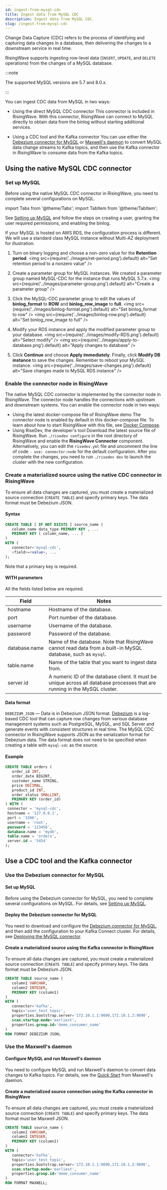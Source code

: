 ```yaml
---
id: ingest-from-mysql-cdc
title: Ingest data from MySQL CDC
description: Ingest data from MySQL CDC.
slug: /ingest-from-mysql-cdc
---
```


Change Data Capture (CDC) refers to the process of identifying and capturing data changes in a database, then delivering the changes to a downstream service in real time.

RisingWave supports ingesting row-level data (`INSERT`, `UPDATE`, and `DELETE` operations) from the changes of a MySQL database.

:::note

The supported MySQL versions are 5.7 and 8.0.x.

:::

You can ingest CDC data from MySQL in two ways:

- Using the direct MySQL CDC connector
  This connector is included in RisingWave. With this connector, RisingWave can connect to MySQL directly to obtain data from the binlog without starting additional services.

- Using a CDC tool and the Kafka connector
  You can use either the [Debezium connector for MySQL](https://debezium.io/documentation/reference/stable/connectors/mysql.html) or [Maxwell's daemon](https://maxwells-daemon.io/) to convert MySQL data change streams to Kafka topics, and then use the Kafka connector in RisingWave to consume data from the Kafka topics.


## Using the native MySQL CDC connector

### Set up MySQL

Before using the native MySQL CDC connector in RisingWave, you need to complete several configurations on MySQL.

import Tabs from '@theme/Tabs';
import TabItem from '@theme/TabItem';

<Tabs>
<TabItem value="self-hosted MySQL" label="Self-hosted" default>

See [Setting up MySQL](https://debezium.io/documentation/reference/stable/connectors/mysql.html#setting-up-mysql) and follow the steps on creating a user, granting the user required permissions, and enabling the binlog.

</TabItem>
<TabItem value="AWS RDS MySQL" label="AWS RDS MySQL" default>

If your MySQL is hosted on AWS RDS, the configuration process is different. We will use a standard class MySQL instance without Multi-AZ deployment for illustration.

1. Turn on binary logging and choose a non-zero value for the **Retention period**.
<img
  src={require('../images/ret-period.png').default}
  alt="Set retention period to a nonzero value"
/>

2. Create a parameter group for MySQL instances. We created a parameter group named MySQL-CDC for the instance that runs MySQL 5.7.x.
<img
  src={require('../images/parameter-group.png').default}
  alt="Create a parameter group"
/>

3. Click the MySQL-CDC parameter group to edit the values of **binlog_format** to **ROW** and **binlog_row_image** to **full**.
<img
  src={require('../images/binlog-format.png').default}
  alt="Set binlog_format to row"
/>
<img
  src={require('../images/binlog-row.png').default}
  alt="Set binlog_row_image to full"
/>

4. Modify your RDS instance and apply the modified parameter group to your database.
<img
  src={require('../images/modify-RDS.png').default}
  alt="Select modify"
/>
<img
  src={require('../images/apply-to-database.png').default}
  alt="Apply changes to database"
/>

5. Click **Continue** and choose **Apply immediately**. Finally, click **Modify DB instance** to save the changes. Remember to reboot your MySQL instance.
<img
  src={require('../images/save-changes.png').default}
  alt="Save changes made to MySQL RDS instance"
/>

</TabItem>
</Tabs>

### Enable the connector node in RisingWave

The native MySQL CDC connector is implemented by the connector node in RisingWave. The connector node handles the connections with upstream and downstream systems. You can enable the connector node in two ways:
- Using the latest docker-compose file of RisingWave demo
  The connector node is enabled by default in this docker-compose file. To learn about how to start RisingWave with this file, see [Docker Compose](../deploy/risingwave-docker-compose.md). 
- Using RiseDev, the developer's tool
  Download the latest source file of RisingWave. Run `./risedev configure` in the root directory of RisingWave and enable the **RisingWave Connector** component. Alternatively, you can edit the `risedev.yml` file and uncomment the line of code `- use: connector:node` for the default configuration. After you complete the changes, you need to run `./risedev dev` to launch the cluster with the new configuration.


### Create a materialized source using the native CDC connector in RisingWave

To ensure all data changes are captured, you must create a materialized source connection (`CREATE TABLE`) and specify primary keys. The data format must be Debezium JSON.


#### Syntax

```sql
CREATE TABLE [ IF NOT EXISTS ] source_name (
   column_name data_type PRIMARY KEY , ...
   PRIMARY KEY ( column_name, ... )
) 
WITH (
   connector='mysql-cdc',
   <field>=<value>, ...
);
```
Note that a primary key is required.

#### WITH parameters

All the fields listed below are required. 

|Field|Notes|
|---|---|
|hostname| Hostname of the database. |
|port| Port number of the database.|
|username| Username of the database.|
|password| Password of the database. |
|database.name| Name of the database. Note that RisingWave cannot read data from a built-in MySQL database, such as `mysql`.|
|table.name| Name of the table that you want to ingest data from. |
|server.id| A numeric ID of the database client. It must be unique across all database processes that are running in the MySQL cluster.|

#### Data format

`DEBEZIUM_JSON` — Data is in Debezium JSON format. [Debezium](https://debezium.io) is a log-based CDC tool that can capture row changes from various database management systems such as PostgreSQL, MySQL, and SQL Server and generate events with consistent structures in real time. The MySQL CDC connector in RisingWave supports JSON as the serialization format for Debezium data. The data format does not need to be specified when creating a table with `mysql-cdc` as the source.


#### Example

```sql
CREATE TABLE orders (
   order_id INT,
   order_date BIGINT,
   customer_name STRING,
   price DECIMAL,
   product_id INT,
   order_status SMALLINT,
   PRIMARY KEY (order_id)
) WITH (
 connector = 'mysql-cdc',
 hostname = '127.0.0.1',
 port = '3306',
 username = 'root',
 password = '123456',
 database.name = 'mydb',
 table.name = 'orders',
 server.id = '5454'
);
```

## Use a CDC tool and the Kafka connector

### Use the Debezium connector for MySQL

#### Set up MySQL

Before using the Debezium connector for MySQL, you need to complete several configurations on MySQL. For details, see [Setting up MySQL](#set-up-mysql).

#### Deploy the Debezium connector for MySQL

You need to download and configure the [Debezium connector for MySQL](https://debezium.io/documentation/reference/stable/connectors/mysql.html), and then add the configuration to your Kafka Connect cluster. For details, see [Deploying the MySQL connector](https://debezium.io/documentation/reference/stable/connectors/mysql.html#mysql-deploying-a-connector).

#### Create a materialized source using the Kafka connector in RisingWave

To ensure all data changes are captured, you must create a materialized source connection (`CREATE TABLE`) and specify primary keys. The data format must be Debezium JSON.

```sql
CREATE TABLE source_name (
   column1 VARCHAR,
   column2 INTEGER,
   PRIMARY KEY (column1)
) 
WITH (
   connector='kafka',
   topic='user_test_topic',
   properties.bootstrap.server='172.10.1.1:9090,172.10.1.2:9090',
   scan.startup.mode='earliest',
   properties.group.id='demo_consumer_name'
)
ROW FORMAT DEBEZIUM JSON;
```

### Use the Maxwell's daemon

#### Configure MySQL and run Maxwell's daemon

 You need to configure MySQL and run Maxwell's daemon to convert data changes to Kafka topics. For details, see the [Quick Start](https://maxwells-daemon.io/quickstart/) from Maxwell's daemon.


#### Create a materialized source connection using the Kafka connector in RisingWave

To ensure all data changes are captured, you must create a materialized source connection (`CREATE TABLE`) and specify primary keys. The data format must be Maxwell JSON.


```sql
CREATE TABLE source_name (
   column1 VARCHAR,
   column2 INTEGER,
   PRIMARY KEY (column1)
) 
WITH (
   connector='kafka',
   topic='user_test_topic',
   properties.bootstrap.server='172.10.1.1:9090,172.10.1.2:9090',
   scan.startup.mode='earliest',
   properties.group.id='demo_consumer_name'
) 
ROW FORMAT MAXWELL;
```